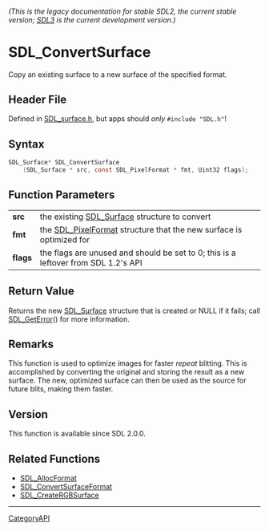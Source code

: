###### (This is the legacy documentation for stable SDL2, the current stable version; [SDL3](https://wiki.libsdl.org/SDL3/) is the current development version.)
# SDL_ConvertSurface

Copy an existing surface to a new surface of the specified format.

## Header File

Defined in [SDL_surface.h](https://github.com/libsdl-org/SDL/blob/SDL2/include/SDL_surface.h), but apps should _only_ `#include "SDL.h"`!

## Syntax

```c
SDL_Surface* SDL_ConvertSurface
    (SDL_Surface * src, const SDL_PixelFormat * fmt, Uint32 flags);

```

## Function Parameters

|               |                                                                                        |
| ------------- | -------------------------------------------------------------------------------------- |
| **src**       | the existing [SDL_Surface](SDL_Surface) structure to convert                           |
| **fmt**       | the [SDL_PixelFormat](SDL_PixelFormat) structure that the new surface is optimized for |
| **flags**     | the flags are unused and should be set to 0; this is a leftover from SDL 1.2's API     |

## Return Value

Returns the new [SDL_Surface](SDL_Surface) structure that is created or
NULL if it fails; call [SDL_GetError](SDL_GetError)() for more information.

## Remarks

This function is used to optimize images for faster *repeat* blitting. This
is accomplished by converting the original and storing the result as a new
surface. The new, optimized surface can then be used as the source for
future blits, making them faster.

## Version

This function is available since SDL 2.0.0.

## Related Functions

* [SDL_AllocFormat](SDL_AllocFormat)
* [SDL_ConvertSurfaceFormat](SDL_ConvertSurfaceFormat)
* [SDL_CreateRGBSurface](SDL_CreateRGBSurface)

----
[CategoryAPI](CategoryAPI)

